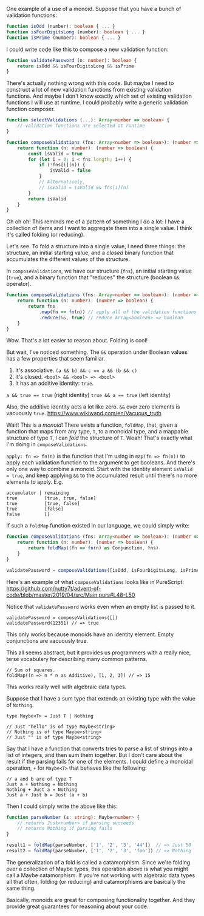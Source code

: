 One example of a use of a monoid. Suppose that you have a bunch of validation
functions:

``` typescript
function isOdd (number): boolean { ... }
function isFourDigitsLong (number): boolean { ... }
function isPrime (number): boolean { ... }
```

I could write code like this to compose a new validation function:

``` typescript
function validatePassword (n: number): boolean {
	return isOdd && isFourDigitsLong && isPrime
}
```

There's actually nothing wrong with this code. But maybe I need to construct a
lot of new validation functions from existing validation functions. And maybe
I don't know exactly which set of existing validation functions I will use at
runtime. I could probably write a generic validation function composer.

``` typescript
function selectValidations (...): Array<number => boolean> {
	// validation functions are selected at runtime
}

function composeValidations (fns: Array<number => boolean>): (number => boolean) {
	return function (n: number): (number => boolean) {
		const isValid = true
		for (let i = 0; i < fns.length; i++) {
			if (!fns[i](n)) {
				isValid = false
			}
			// Alternatively,
			// isValid = isValid && fns[i](n)
		}
		return isValid
	}
}
```

Oh oh oh! This reminds me of a pattern of something I do a lot: I have a
collection of items and I want to aggregate them into a single value. I think
it's called folding (or reducing).

Let's see. To fold a structure into a single value, I need three things: the
structure, an initial starting value, and a *closed* binary function that
accumulates the different values of the structure.

In `composeValidations`, we have our structure (`fns`), an initial starting
value (`true`), and a binary function that "reduces" the structure (boolean
`&&` operator).

``` typescript
function composeValidations (fns: Array<number => boolean>): (number => boolean) {
	return function (n: number): (number => boolean) {
		return fns
			.map(fn => fn(n)) // apply all of the validation functions => Array<boolean>
			.reduce(&&, true) // reduce Array<boolean> => boolean
	}
}
```

Wow. That's a lot easier to reason about. Folding is cool!

But wait, I've noticed something. The `&&` operation under Boolean values has a
few properties that seem familiar.

1. It's associative. `(a && b) && c == a && (b && c)`
2. It's closed. `<bool> && <bool> => <bool>`
3. It has an additive identity: `true`.

`a && true == true` (right identity)
`true && a == true` (left identity)

Also, the additive identity acts a lot like zero. `&&` over zero elements is
vacuously `true`. https://www.wikiwand.com/en/Vacuous_truth

Wait! This is a *monoid*! There exists a function, `foldMap`, that, given a
function that maps from any type, `T`, to a monoidal type, and a mappable
structure of type `T`, I can *fold* the structure of `T`. Woah! That's exactly
what I'm doing in `composeValidations`.

`apply: fn => fn(n)` is the function that I'm using in `map(fn => fn(n))` to
apply each validation function to the argument to get booleans. And there's
only one way to combine a monoid. Start with the identity element `isValid =
true`, and keep applying `&&` to the accumulated result until there's no more
elements to apply. E.g.

```
accumulator | remaining
true          [true, true, false]
true          [true, false]
true          [false]
false         []
```

If such a `foldMap` function existed in our language, we could simply write:

``` typescript
function composeValidations (fns: Array<number => boolean>): (number => boolean) {
	return function (n: number): (number => boolean) {
		return foldMap((fn => fn(n) as Conjunction, fns)
	}
}

validatePassword = composeValidations([isOdd, isFourDigitsLong, isPrime])
```

Here's an example of what `composeValidations` looks like in PureScript:
https://github.com/nutty7t/advent-of-code/blob/master/2019/04/src/Main.purs#L48-L50

Notice that `validatePassword` works even when an empty list is passed to it.

```
validatePassword = composeValidations([])
validatePassword(12351) // => true
```

This only works because monoids have an identity element. Empty conjunctions
are vacuously true.

This all seems abstract, but it provides us programmers with a really nice, terse
vocabulary for describing many common patterns.

```
// Sum of squares.
foldMap((n => n * n as Additive), [1, 2, 3]) // => 15
```

This works really well with algebraic data types.

Suppose that I have a sum type that extends an existing type with the value of `Nothing`.

```
type Maybe<T> = Just T | Nothing

// Just "hello" is of type Maybe<string>
// Nothing is of type Maybe<string>
// Just "" is of type Maybe<string>
```

Say that I have a function that converts tries to parse a list of strings into
a list of integers, and then sum them together. But I don't care about the
result if the parsing fails for one of the elements. I could define a monoidal
operation, `+` for `Maybe<T>` that behaves like the following:

```
// a and b are of type T
Just a + Nothing = Nothing
Nothing + Just a = Nothing
Just a + Just b = Just (a + b)
```

Then I could simply write the above like this:

``` typescript
function parseNumber (s: string): Maybe<number> {
	// returns Just<number> if parsing succeeds
	// returns Nothing if parsing fails
}

result1 = foldMap(parseNumber, ['1', '2', '3', '44'])  // => Just 50
result2 = foldMap(parseNumber, ['1', '2', '3', 'foo']) // => Nothing
```

The generalization of a fold is called a catamorphism. Since we're folding over
a collection of Maybe types, this operation above is what you might call a
Maybe catamorphism. If you're not working with algebraic data types all that
often, folding (or reducing) and catamorphisms are basically the same thing.

Basically, monoids are great for composing functionality together. And they provide
great guarantees for reasoning about your code.
